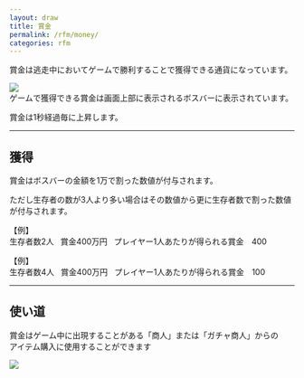 ```yaml
---
layout: draw
title: 賞金
permalink: /rfm/money/
categories: rfm
---
```


賞金は逃走中においてゲームで勝利することで獲得できる通貨になっています。  

<a><img src="http://web.njj12.net/public/images/money.png"></a><br>
ゲームで獲得できる賞金は画面上部に表示されるボスバーに表示されています。  

賞金は1秒経過毎に上昇します。
  
----------------------------------------------

## 獲得  
賞金はボスバーの金額を1万で割った数値が付与されます。  
  
ただし生存者の数が3人より多い場合はその数値から更に生存者数で割った数値が付与されます。


【例】  
生存者数2人    
賞金400万円    
プレイヤー1人あたりが得られる賞金　400  
  
【例】  
生存者数4人    
賞金400万円    
プレイヤー1人あたりが得られる賞金　100  

------------------------------------------------

## 使い道  
賞金はゲーム中に出現することがある「商人」または「ガチャ商人」からの  
アイテム購入に使用することができます  

<a><img src="http://web.njj12.net/public/images/shop.png"></a><br>
